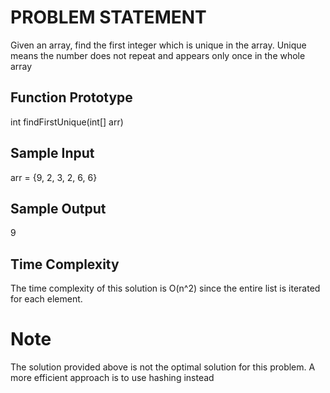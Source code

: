 # PROBLEM STATEMENT

Given an array, find the first integer which is unique in the array. Unique means the number does not repeat and appears only once in the whole array

## Function Prototype #
   int findFirstUnique(int[] arr)

## Sample Input #
   arr = {9, 2, 3, 2, 6, 6}
##  Sample Output #
   9

## Time Complexity #
   The time complexity of this solution is O(n^2)
   ​since the entire list is iterated for each element.

# Note
The solution provided above is not the optimal solution for this problem. 
A more efficient approach is to use hashing instead
   
